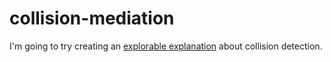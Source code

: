 # collision-mediation

I'm going to try creating an [explorable explanation](http://explorabl.es/) about collision detection.
